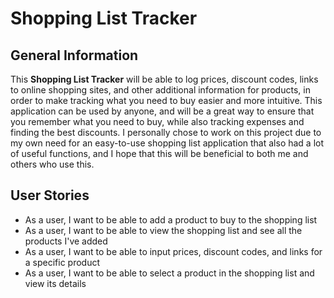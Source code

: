 # Shopping List Tracker

## General Information

This **Shopping List Tracker** will be able to log prices, discount codes, links to online shopping sites, and other
additional information for products, in order to make tracking what you need to buy easier and more intuitive. This
application can be used by anyone, and will be a great way to ensure that you remember what you need to buy, while also
tracking expenses and finding the best discounts. I personally chose to work on this project due to my own need for an
easy-to-use shopping list application that also had a lot of useful functions, and I hope that this will be beneficial
to both me and others who use this.

## User Stories

- As a user, I want to be able to add a product to buy to the shopping list
- As a user, I want to be able to view the shopping list and see all the products I've added
- As a user, I want to be able to input prices, discount codes, and links for a specific product
- As a user, I want to be able to select a product in the shopping list and view its details